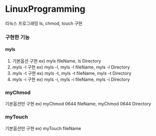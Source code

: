 # LinuxProgramming
리눅스 프로그래밍 ls, chmod, touch 구현

### 구현한 기능

#### myls

1. 기본옵션 구현 ex) myls fileName, ls Directory
2. myls -l 구현 ex) myls -l, myls -l fileName, myls -l Directory
3. myls -t 구현 ex) myls -t, myls -t fileName, myls -t Directory
4. myls -i 구현 ex) myls -i, myls -i fileName, myls -i Directory

### myChmod

기본옵션만 구현 ex) myChmod 0644 fileName, myChmod 0644 Directory

### myTouch

기본옵션만 구현 ex) myTouch fileName
